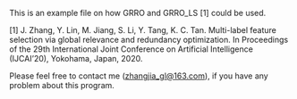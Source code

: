 This is an example file on how GRRO and GRRO_LS [1] could be used. 

[1] J. Zhang, Y. Lin, M. Jiang, S. Li, Y. Tang, K. C. Tan. Multi-label feature selection via global relevance and redundancy optimization. In Proceedings of the 29th International Joint Conference on Artificial Intelligence (IJCAI’20), Yokohama, Japan, 2020.

Please feel free to contact me (zhangjia_gl@163.com), if you have any problem about this program.
